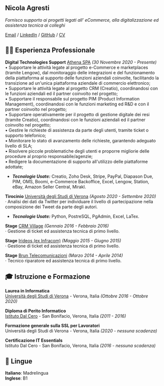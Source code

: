 ## Nicola Agresti

_Fornisco supporto ai progetti legati all’ eCommerce, alla digitalizzazione ed assistenza tecnica ai colleghi_ <br>

[Email](mailto:nicola.agresti97@gmail.com) / [LinkedIn](https://www.linkedin.com/in/nicolaagresti/) / [GitHub](https://github.com/agrestinicola) / [CV](https://github.com/agrestinicola/cv/blob/gh-pages/CV_AgrestiNicola.pdf)

## 👨‍💻 Esperienza Professionale
**Digital Technologies Support** [Athena SPA](https://www.athena.eu/it-it/) _(30 Novembre 2020 - Presente)_ <br>
• Supportare le attività legate al progetto e-Commerce e marketplaces (tramite Lengow), dal monitoraggio delle integrazioni e del funzionamento della piattaforma al supporto delle funzioni aziendali coinvolte, facilitando la transizione ad un'unica piattaforma aziendale di commercio elettronico;<br>
• Supportare le attività legate al progetto CRM (Creatio), coordinandosi con le funzioni aziendali ed il partner coinvolto nel progetto; <br>
• Supportare il responsabile sul progetto PIM (Product Information Management), coordinandosi con le funzioni marketing ed R&D e con il partner coinvolto nel progetto;<br>
• Supportare operativamente per il progetto di gestione digitale dei resi (tramite Creatio), coordinandosi con le funzioni aziendali ed il partner coinvolto nel progetto;<br>
• Gestire le richieste di assistenza da parte degli utenti, tramite ticket o supporto telefonico;<br>
• Monitorare lo stato di avanzamento delle richieste, garantendo adeguato livello di SLA;<br>
• Risolvere piccole problematiche degli utenti e proporre migliorie delle procedure al proprio responsabile/agenzie;<br>
• Redigere la documentazione di supporto all'utilizzo delle piattaforme adottate;<br>
  - **_Tecnologie Usate:_** Creatio, Zoho Desk, Stripe, PayPal, Diapason Due, PIM, OMS, Boomi, e-Commerce Backoffice, Excel, Lengow, Station, eBay, Amazon Seller Central, Mirakl.

**Tirocinio** [Università degli Studi di Verona](https://www.di.univr.it/?ent=cs&id=420&tcs=N) _(Agosto 2020 - Settembre 2020)_ <br>
· Analisi dei dati da Twitter per individuare il livello di partecipazione nella composizione dei Tweet da parte degli autori.
  - **_Tecnologie Usate:_** Python, PostreSQL, PgAdmin, Excel, LaTex.

**Stage** [CRM Village](https://crmvillage.biz/) _(Gennaio 2016 - Febbraio 2016)_ <br>
· Gestione di ticket ed assistenza tecnica di primo livello.

**Stage** [Irideos (ex Infracom)](https://irideos.it/) _(Maggio 2015 - Giugno 2015)_ <br>
· Gestione di ticket ed assistenza tecnica di primo livello.

**Stage** [Brun Telecomunicazioni](http://www.brunsat.it/) _(Marzo 2014 - Aprile 2014)_ <br>
· Tecnico riparatore ed assistenza tecnica di primo livello.

## 🎓 Istruzione e Formazione

**Laurea in Informatica**<br>
[Università degli Studi di Verona](https://www.di.univr.it/?ent=cs&id=420&tcs=N) - Verona, Italia _(Ottobre 2016 - Ottobre 2020)_ <br>

**Diploma di Perito Informatico** <br>
[Istituto Dal Cero](https://www.dalcero.edu.it/pvw/app/VRII0003/pvw_sito.php) - San Bonifacio, Verona, Italia _(2011 - 2016)_

**Formazione generale sulla SSL per Lavoratori** <br>
Università degli Studi di Verona - Verona, Italia _(2020 - nessuna scadenza)_

**Certificazione IT Essentials** <br>
Istituto Dal Cero - San Bonifacio, Verona, Italia _(2016 - nessuna scadenza)_

## 💬 Lingue

**Italiano**: Madrelingua <br>
**Inglese**: B1
<br><br>
